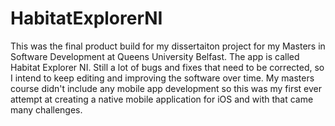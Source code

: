 # HabitatExplorerNI

This was the final product build for my dissertaiton project for my Masters in Software Development at Queens University Belfast. The app is called Habitat Explorer NI. Still a lot of bugs and fixes that need to be corrected, so I intend to keep editing and improving the software over time. My masters course didn't include any mobile app development so this was my first ever attempt at creating a native mobile application for iOS and with that came many challenges. 

